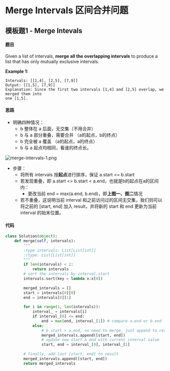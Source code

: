 # Merge Intervals 区间合并问题

## 模板题1 - Merge Intevals

#### 题目

Given a list of intervals, **merge all the overlapping intervals** to produce a list that has only mutually exclusive intervals.

**Example 1:**

```
Intervals: [[1,4], [2,5], [7,9]]
Output: [[1,5], [7,9]]
Explanation: Since the first two intervals [1,4] and [2,5] overlap, we merged them into 
one [1,5].
```

#### 思路

- 明确四种情况：
  - b 整体在 a 后面，无交集（不用合并）
  - b 与 a 部分重叠，需要合并 （a的起点，b的终点）
  - b 完全被 a 覆盖 （a的起点，a的终点）
  - b 与 a 起点均相同，看谁的终点长。

![merge-intervals-1.png](https://github.com/LLancelot/LeetCode/blob/master/images/merge-intervals-1.png?raw=true)

- 步骤：
  - 将所有 intervals 按**起点**进行排序，保证 a.start <= b.start
  - 若发现重叠，即 a.start <= b.start < a.end，也就是b的起点在a的区间内：
    - 更改当前 end = max(a.end, b.end)，即**上图一、图二**情况
  - 若不重叠，这说明当前 interval 和之前访问过的区间无交集，我们则可以将之前的 [start, end] 加入 result，并将新的 start 和 end 更新为当前 interval 的始末位置。

#### 代码

```python
class Solution(object):
    def merge(self, intervals):
        """
        :type intervals: List[List[int]]
        :rtype: List[List[int]]
        """
        if len(intervals) < 2:
            return intervals
        # sort the intervals by interval.start
        intervals.sort(key = lambda x:x[0])
        
        merged_intervals = []
        start = intervals[0][0]
        end = intervals[0][1]
        
        for i in range(1, len(intervals)):
            interval_ = intervals[i]
            if interval_[0] <= end:
                end = max(end, interval_[1]) # compare a.end or b.end
            else:
                # b.start > a.end, no need to merge, just append to result
                merged_intervals.append([start, end])
                # update new start & end with current interval value
                start, end = interval_[0], interval_[1]
        
        # finally, add last [start, end] to result
        merged_intervals.append([start, end])
        return merged_intervals
```

